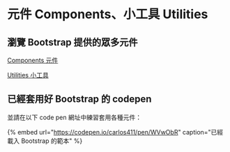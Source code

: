 # 元件 Components、小工具 Utilities

## 瀏覽 Bootstrap 提供的眾多元件

[Components 元件](https://getbootstrap.com/docs/4.3/components/alerts/)

[Utilities 小工具](https://getbootstrap.com/docs/4.3/utilities/borders/)

## 已經套用好 Bootstrap 的 codepen

並請在以下 code pen 網址中練習套用各種元件：

{% embed url="https://codepen.io/carlos411/pen/WVwObR" caption="已經載入 Bootstrap 的範本" %}




